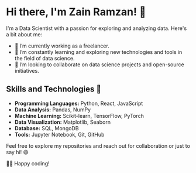 # Hi there, I'm Zain Ramzan! 👋

I'm a Data Scientist with a passion for exploring and analyzing data. Here's a bit about me:

- 🔭 I’m currently working as a freelancer.
- 🌱 I’m constantly learning and exploring new technologies and tools in the field of data science.
- 👯 I’m looking to collaborate on data science projects and open-source initiatives.

## Skills and Technologies 🚀

- **Programming Languages:** Python, React, JavaScript
- **Data Analysis:** Pandas, NumPy
- **Machine Learning:** Scikit-learn, TensorFlow, PyTorch
- **Data Visualization:** Matplotlib, Seaborn
- **Database:** SQL, MongoDB
- **Tools:** Jupyter Notebook, Git, GitHub

Feel free to explore my repositories and reach out for collaboration or just to say hi! 😄

👨‍💻 Happy coding!
